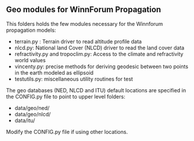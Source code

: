 ## Geo modules for WinnForum Propagation

This folders holds the few modules necessary for the Winnforum propagation
models:

 - terrain.py : Terrain driver to read altitude profile data
 - nlcd.py: National land Cover (NLCD) driver to read the land cover data
 - refractivity.py and tropoclim.py: Access to the climate and refractivity world values
 - vincenty.py: precise methods for deriving geodesic between two points in the earth
 modeled as ellipsoid
 - testutils.py: miscellaneous utility routines for test

The geo databases (NED, NLCD and ITU) default locations are specified in
the CONFIG.py file to point to upper level folders:
 - data/geo/ned/
 - data/geo/nlcd/
 - data/itu/ 
 
 Modify the CONFIG.py file if using other locations.
